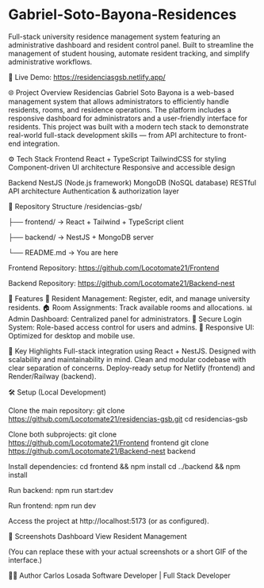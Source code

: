 # Gabriel-Soto-Bayona-Residences
Full-stack university residence management system featuring an administrative dashboard and resident control panel.
Built to streamline the management of student housing, automate resident tracking, and simplify administrative workflows.

🔗 Live Demo: https://residenciasgsb.netlify.app/

🌐 Project Overview
Residencias Gabriel Soto Bayona is a web-based management system that allows administrators to efficiently handle residents, rooms, and residence operations.
The platform includes a responsive dashboard for administrators and a user-friendly interface for residents.
This project was built with a modern tech stack to demonstrate real-world full-stack development skills — from API architecture to front-end integration.

⚙️ Tech Stack
Frontend
React + TypeScript
TailwindCSS for styling
Component-driven UI architecture
Responsive and accessible design

Backend
NestJS (Node.js framework)
MongoDB (NoSQL database)
RESTful API architecture
Authentication & authorization layer

🧩 Repository Structure
/residencias-gsb/

├── frontend/   → React + Tailwind + TypeScript client

├── backend/    → NestJS + MongoDB server

└── README.md   → You are here

Frontend Repository: https://github.com/Locotomate21/Frontend

Backend Repository: https://github.com/Locotomate21/Backend-nest

🚀 Features
👥 Resident Management: Register, edit, and manage university residents.
🏠 Room Assignments: Track available rooms and allocations.
📊 Admin Dashboard: Centralized panel for administrators.
🔐 Secure Login System: Role-based access control for users and admins.
📱 Responsive UI: Optimized for desktop and mobile use.

🧠 Key Highlights
Full-stack integration using React + NestJS.
Designed with scalability and maintainability in mind.
Clean and modular codebase with clear separation of concerns.
Deploy-ready setup for Netlify (frontend) and Render/Railway (backend).

🛠️ Setup (Local Development)

Clone the main repository:
git clone https://github.com/Locotomate21/residencias-gsb.git
cd residencias-gsb

Clone both subprojects:
git clone https://github.com/Locotomate21/Frontend frontend
git clone https://github.com/Locotomate21/Backend-nest backend

Install dependencies:
cd frontend && npm install
cd ../backend && npm install

Run backend:
npm run start:dev

Run frontend:
npm run dev

Access the project at http://localhost:5173 (or as configured).

📸 Screenshots
Dashboard View	Resident Management

(You can replace these with your actual screenshots or a short GIF of the interface.)

👨‍💻 Author
Carlos Losada
Software Developer | Full Stack Developer
